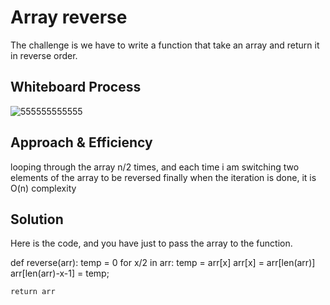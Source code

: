 # Array reverse

The challenge is we have to write a function that take an array and return it in reverse order.

## Whiteboard Process
![555555555555](https://user-images.githubusercontent.com/72322641/235809910-4adaf227-d42d-4a82-8589-1b4d8c646aee.png)

## Approach & Efficiency
looping through the array n/2 times, and each time i am switching two elements of the array to be reversed finally when the iteration is done, it is O(n) complexity

## Solution
Here is the code, and you have just to pass the array to the function.

def reverse(arr):
	temp = 0
	for x/2 in arr:
		temp = arr[x]
		arr[x] = arr[len(arr)]
		arr[len(arr)-x-1] = temp;

	return arr
